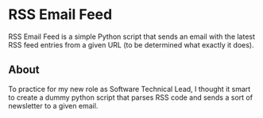 # RSS Email Feed
RSS Email Feed is a simple Python script that sends an email with the latest RSS feed entries from a given URL (to be determined what exactly it does).

## About
To practice for my new role as Software Technical Lead, I thought it smart to create a dummy python
script that parses RSS code and sends a sort of newsletter to a given email.